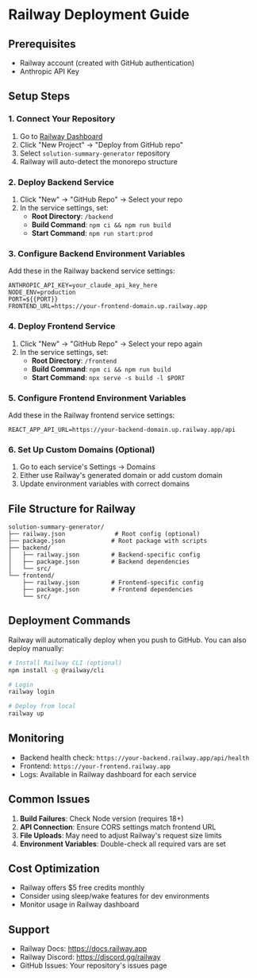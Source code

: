 # Railway Deployment Guide

## Prerequisites
- Railway account (created with GitHub authentication)
- Anthropic API Key

## Setup Steps

### 1. Connect Your Repository
1. Go to [Railway Dashboard](https://railway.app/dashboard)
2. Click "New Project" → "Deploy from GitHub repo"
3. Select `solution-summary-generator` repository
4. Railway will auto-detect the monorepo structure

### 2. Deploy Backend Service
1. Click "New" → "GitHub Repo" → Select your repo
2. In the service settings, set:
   - **Root Directory**: `/backend`
   - **Build Command**: `npm ci && npm run build`
   - **Start Command**: `npm run start:prod`

### 3. Configure Backend Environment Variables
Add these in the Railway backend service settings:
```
ANTHROPIC_API_KEY=your_claude_api_key_here
NODE_ENV=production
PORT=${{PORT}}
FRONTEND_URL=https://your-frontend-domain.up.railway.app
```

### 4. Deploy Frontend Service
1. Click "New" → "GitHub Repo" → Select your repo again
2. In the service settings, set:
   - **Root Directory**: `/frontend`
   - **Build Command**: `npm ci && npm run build`
   - **Start Command**: `npx serve -s build -l $PORT`

### 5. Configure Frontend Environment Variables
Add these in the Railway frontend service settings:
```
REACT_APP_API_URL=https://your-backend-domain.up.railway.app/api
```

### 6. Set Up Custom Domains (Optional)
1. Go to each service's Settings → Domains
2. Either use Railway's generated domain or add custom domain
3. Update environment variables with correct domains

## File Structure for Railway

```
solution-summary-generator/
├── railway.json              # Root config (optional)
├── package.json             # Root package with scripts
├── backend/
│   ├── railway.json         # Backend-specific config
│   ├── package.json         # Backend dependencies
│   └── src/
└── frontend/
    ├── railway.json         # Frontend-specific config
    ├── package.json         # Frontend dependencies
    └── src/
```

## Deployment Commands

Railway will automatically deploy when you push to GitHub. You can also deploy manually:

```bash
# Install Railway CLI (optional)
npm install -g @railway/cli

# Login
railway login

# Deploy from local
railway up
```

## Monitoring

- Backend health check: `https://your-backend.railway.app/api/health`
- Frontend: `https://your-frontend.railway.app`
- Logs: Available in Railway dashboard for each service

## Common Issues

1. **Build Failures**: Check Node version (requires 18+)
2. **API Connection**: Ensure CORS settings match frontend URL
3. **File Uploads**: May need to adjust Railway's request size limits
4. **Environment Variables**: Double-check all required vars are set

## Cost Optimization

- Railway offers $5 free credits monthly
- Consider using sleep/wake features for dev environments
- Monitor usage in Railway dashboard

## Support

- Railway Docs: https://docs.railway.app
- Railway Discord: https://discord.gg/railway
- GitHub Issues: Your repository's issues page